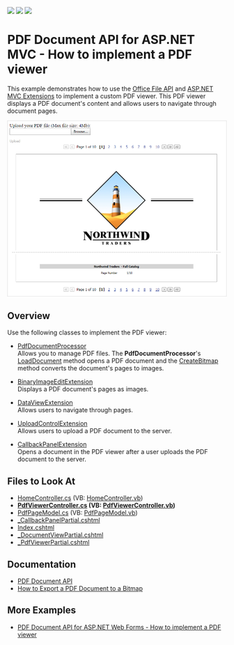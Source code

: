 <!-- default badges list -->
![](https://img.shields.io/endpoint?url=https://codecentral.devexpress.com/api/v1/VersionRange/128566684/21.2.3%2B)
[![](https://img.shields.io/badge/Open_in_DevExpress_Support_Center-FF7200?style=flat-square&logo=DevExpress&logoColor=white)](https://supportcenter.devexpress.com/ticket/details/E5101)
[![](https://img.shields.io/badge/📖_How_to_use_DevExpress_Examples-e9f6fc?style=flat-square)](https://docs.devexpress.com/GeneralInformation/403183)
<!-- default badges end -->
# PDF Document API for ASP.NET MVC - How to implement a PDF viewer

This example demonstrates how to use the [Office File API](https://docs.devexpress.com/OfficeFileAPI/14911/office-file-api) and [ASP.NET MVC Extensions](https://docs.devexpress.com/AspNetMvc/7896/aspnet-mvc-extensions) to implement a custom PDF viewer. This PDF viewer displays a PDF document's content and allows users to navigate through document pages.

![PDF viewer control](pdf-viewer-control.png)

## Overview

Use the following classes to implement the PDF viewer:

* [PdfDocumentProcessor](https://docs.devexpress.com/OfficeFileAPI/DevExpress.Pdf.PdfDocumentProcessor)  
Allows you to manage PDF files. The **PdfDocumentProcessor**'s [LoadDocument](https://docs.devexpress.com/OfficeFileAPI/DevExpress.Pdf.PdfDocumentProcessor.LoadDocument(System.IO.Stream)) method opens a PDF document and the [CreateBitmap](https://docs.devexpress.com/OfficeFileAPI/DevExpress.Pdf.PdfDocumentProcessor.CreateBitmap(System.Int32-System.Int32)) method converts the document's pages to images.

* [BinaryImageEditExtension](https://docs.devexpress.com/AspNetMvc/8978/components/data-editors-extensions/binaryimage)  
Displays a PDF document's pages as images.

* [DataViewExtension](https://docs.devexpress.com/AspNetMvc/13755/components/data-and-image-navigation/dataview)  
Allows users to navigate through pages.

* [UploadControlExtension](https://docs.devexpress.com/AspNetMvc/8977/components/file-management/file-upload)  
Allows users to upload a PDF document to the server.

* [CallbackPanelExtension](https://docs.devexpress.com/AspNetMvc/8975/components/multi-use-site-extensions/callbackpanel)  
Opens a document in the PDF viewer after a user uploads the PDF document to the server.

<!-- default file list -->
## Files to Look At

* [HomeController.cs](./CS/E5101/Controllers/HomeController.cs) (VB: [HomeController.vb](./VB/E5101/Controllers/HomeController.vb))
* **[PdfViewerController.cs](./CS/E5101/Controllers/PdfViewerController.cs) (VB: [PdfViewerController.vb](./VB/E5101/Controllers/PdfViewerController.vb))**
* [PdfPageModel.cs](./CS/E5101/Models/PdfPageModel.cs) (VB: [PdfPageModel.vb](./VB/E5101/Models/PdfPageModel.vb))
* [_CallbackPanelPartial.cshtml](./CS/E5101/Views/Home/_CallbackPanelPartial.cshtml)
* [Index.cshtml](./CS/E5101/Views/Home/Index.cshtml)
* [_DocumentViewPartial.cshtml](./CS/E5101/Views/PdfViewer/_DocumentViewPartial.cshtml)
* [_PdfViewerPartial.cshtml](./CS/E5101/Views/PdfViewer/_PdfViewerPartial.cshtml)
<!-- default file list end -->

## Documentation

- [PDF Document API](https://docs.devexpress.com/OfficeFileAPI/16491/pdf-document-api)
- [How to Export a PDF Document to a Bitmap](https://docs.devexpress.com/OfficeFileAPI/120344/pdf-document-api/examples/export-a-pdf-document-to-an-image/how-to-export-a-pdf-document-to-a-bitmap)

## More Examples

- [PDF Document API for ASP.NET Web Forms - How to implement a PDF viewer](https://supportcenter.devexpress.com/ticket/details/e5095/pdf-document-api-for-asp-net-web-forms-how-to-implement-a-pdf-viewer)